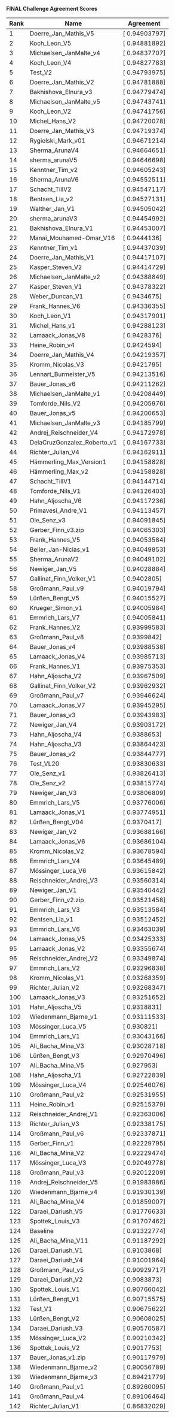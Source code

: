**FINAL Challenge Agreement Scores**



|Rank|Name|Agreement|
|----|-----|---|
|1|Doerre_Jan_Mathis_V5|[ 0.94903797]|
|2|Koch_Leon_V5|[ 0.94881892]|
|3|Michaelsen_JanMalte_v4|[ 0.94837707]|
|4|Koch_Leon_V4|[ 0.94827783]|
|5|Test_V2|[ 0.94793975]|
|6|Doerre_Jan_Mathis_V2|[ 0.94781888]|
|7|Bakhishova_Elnura_v3|[ 0.94779474]|
|8|Michaelsen_JanMalte_v5|[ 0.94743741]|
|9|Koch_Leon_V2|[ 0.94741756]|
|10|Michel_Hans_V2|[ 0.94720078]|
|11|Doerre_Jan_Mathis_V3|[ 0.94719374]|
|12|Rygielski_Mark_v01|[ 0.94671214]|
|13|Sherma_ArunaV4|[ 0.94664651]|
|14|sherma_arunaV5|[ 0.94646698]|
|15|Kenntner_Tim_v2|[ 0.94605243]|
|16|Sherma_ArunaV6|[ 0.94552511]|
|17|Schacht_TillV2|[ 0.94547117]|
|18|Bentsen_Lia_v2|[ 0.94527131]|
|19|Walther_Jan_V1|[ 0.94505042]|
|20|sherma_arunaV3|[ 0.94454992]|
|21|Bakhishova_Elnura_V1|[ 0.94453007]|
|22|Manai_Mouhamed-Omar_V16|[ 0.9444136]|
|23|Kenntner_Tim_v1|[ 0.94437039]|
|24|Doerre_Jan_Mathis_V1|[ 0.94417107]|
|25|Kasper_Steven_V2|[ 0.94414729]|
|26|Michaelsen_JanMalte_v2|[ 0.94388849]|
|27|Kasper_Steven_V1|[ 0.94378322]|
|28|Weber_Duncan_V1|[ 0.9434675]|
|29|Frank_Hannes_V6|[ 0.94336355]|
|30|Koch_Leon_V1|[ 0.94317901]|
|31|Michel_Hans_v1|[ 0.94288123]|
|32|Lamaack_Jonas_V8|[ 0.9428376]|
|33|Heine_Robin_v4|[ 0.9424594]|
|34|Doerre_Jan_Mathis_V4|[ 0.94219357]|
|35|Kromm_Nicolas_V3|[ 0.9421795]|
|36|Lennart_Burmeister_V5|[ 0.94213516]|
|37|Bauer_Jonas_v6|[ 0.94211262]|
|38|Michaelsen_JanMalte_v1|[ 0.94208449]|
|39|Tomforde_Nils_V2|[ 0.94205976]|
|40|Bauer_Jonas_v5|[ 0.94200653]|
|41|Michaelsen_JanMalte_v3|[ 0.94185799]|
|42|Andrej_Reischneider_V4|[ 0.94172978]|
|43|DelaCruzGonzalez_Roberto_v1|[ 0.94167733]|
|44|Richter_Julian_V4|[ 0.94162911]|
|45|Hämmerling_Max_Version1|[ 0.94158828]|
|46|Hämmerling_Max_v2|[ 0.94158828]|
|47|Schacht_TillV1|[ 0.94144714]|
|48|Tomforde_Nils_V1|[ 0.94126403]|
|49|Hahn_Aljoscha_V6|[ 0.94117236]|
|50|Primavesi_Andre_V1|[ 0.94113457]|
|51|Ole_Senz_v3|[ 0.94091845]|
|52|Gerber_Finn_v3.zip|[ 0.94065303]|
|53|Frank_Hannes_V5|[ 0.94053584]|
|54|Beller_Jan-Niclas_v1|[ 0.94049853]|
|55|Sherma_ArunaV2|[ 0.94049102]|
|56|Newiger_Jan_V5|[ 0.94028884]|
|57|Gallinat_Finn_Volker_V1|[ 0.9402805]|
|58|Großmann_Paul_v9|[ 0.94019794]|
|59|Lürßen_Bengt_V5|[ 0.94015527]|
|60|Krueger_Simon_v1|[ 0.94005984]|
|61|Emmrich_Lars_V7|[ 0.94005841]|
|62|Frank_Hannes_V2|[ 0.93999583]|
|63|Großmann_Paul_v8|[ 0.9399842]|
|64|Bauer_Jonas_v4|[ 0.93988538]|
|65|Lamaack_Jonas_V4|[ 0.93985713]|
|66|Frank_Hannes_V1|[ 0.93975353]|
|67|Hahn_Aljoscha_V2|[ 0.93967509]|
|68|Gallinat_Finn_Volker_V2|[ 0.93962932]|
|69|Großmann_Paul_v7|[ 0.93946624]|
|70|Lamaack_Jonas_V7|[ 0.93945295]|
|71|Bauer_Jonas_v3|[ 0.93943983]|
|72|Newiger_Jan_V4|[ 0.93903172]|
|73|Hahn_Aljoscha_V4|[ 0.9388653]|
|74|Hahn_Aljoscha_V3|[ 0.93864423]|
|75|Bauer_Jonas_v2|[ 0.93844777]|
|76|Test_VL20|[ 0.93830633]|
|77|Ole_Senz_v1|[ 0.93826413]|
|78|Ole_Senz_v2|[ 0.93815774]|
|79|Newiger_Jan_V3|[ 0.93806809]|
|80|Emmrich_Lars_V5|[ 0.93776006]|
|81|Lamaack_Jonas_V1|[ 0.93774951]|
|82|Lürßen_Bengt_V04|[ 0.9370417]|
|83|Newiger_Jan_V2|[ 0.93688166]|
|84|Lamaack_Jonas_V6|[ 0.93686104]|
|85|Kromm_Nicolas_V2|[ 0.93678594]|
|86|Emmrich_Lars_V4|[ 0.93645489]|
|87|Mössinger_Luca_V6|[ 0.93615842]|
|88|Reischneider_Andrej_V3|[ 0.93560314]|
|89|Newiger_Jan_V1|[ 0.93540442]|
|90|Gerber_Finn_v2.zip|[ 0.93521458]|
|91|Emmrich_Lars_V3|[ 0.93513584]|
|92|Bentsen_Lia_v1|[ 0.93512452]|
|93|Emmrich_Lars_V6|[ 0.93463039]|
|94|Lamaack_Jonas_V5|[ 0.93425333]|
|95|Lamaack_Jonas_V2|[ 0.93355674]|
|96|Reischneider_Andrej_V2|[ 0.93349874]|
|97|Emmrich_Lars_V2|[ 0.93296838]|
|98|Kromm_Nicolas_V1|[ 0.93268359]|
|99|Richter_Julian_V2|[ 0.93268347]|
|100|Lamaack_Jonas_V3|[ 0.93251652]|
|101|Hahn_Aljoscha_V5|[ 0.9318831]|
|102|Wiedenmann_Bjarne_v1|[ 0.93111533]|
|103|Mössinger_Luca_V5|[ 0.930821]|
|104|Emmrich_Lars_V1|[ 0.93043166]|
|105|Ali_Bacha_Mina_V3|[ 0.93028718]|
|106|Lürßen_Bengt_V3|[ 0.92970496]|
|107|Ali_Bacha_Mina_V5|[ 0.927953]|
|108|Hahn_Aljoscha_V1|[ 0.92722839]|
|109|Mössinger_Luca_V4|[ 0.92546076]|
|110|Großmann_Paul_v2|[ 0.92531955]|
|111|Heine_Robin_v1|[ 0.92515379]|
|112|Reischneider_Andrej_V1|[ 0.92363006]|
|113|Richter_Julian_V3|[ 0.92338175]|
|114|Großmann_Paul_v6|[ 0.92337871]|
|115|Gerber_Finn_v1|[ 0.92229795]|
|116|Ali_Bacha_Mina_V2|[ 0.92229474]|
|117|Mössinger_Luca_V3|[ 0.92049778]|
|118|Großmann_Paul_v3|[ 0.92012209]|
|119|Andrej_Reischneider_V5|[ 0.91983986]|
|120|Wiedenmann_Bjarne_v4|[ 0.91930139]|
|121|Ali_Bacha_Mina_V4|[ 0.91859007]|
|122|Daraei_Dariush_V5|[ 0.91776633]|
|123|Spottek_Louis_V3|[ 0.91707462]|
|124|Baseline|[ 0.91322774]|
|125|Ali_Bacha_Mina_V11|[ 0.91187292]|
|126|Daraei_Dariush_V1|[ 0.9103868]|
|127|Daraei_Dariush_V4|[ 0.91001964]|
|128|Großmann_Paul_v5|[ 0.90929717]|
|129|Daraei_Dariush_V2|[ 0.9083873]|
|130|Spottek_Louis_V1|[ 0.90766042]|
|131|Lürßen_Bengt_V1|[ 0.90715575]|
|132|Test_V1|[ 0.90675622]|
|133|Lürßen_Bengt_V2|[ 0.90608025]|
|134|Daraei_Dariush_V3|[ 0.90570587]|
|135|Mössinger_Luca_V2|[ 0.90210342]|
|136|Spottek_Louis_V2|[ 0.9017753]|
|137|Bauer_Jonas_v1.zip|[ 0.90117979]|
|138|Wiedenmann_Bjarne_v2|[ 0.90056789]|
|139|Wiedenmann_Bjarne_v3|[ 0.89421779]|
|140|Großmann_Paul_v1|[ 0.89260095]|
|141|Großmann_Paul_v4|[ 0.89106464]|
|142|Richter_Julian_V1|[ 0.86832029]|
